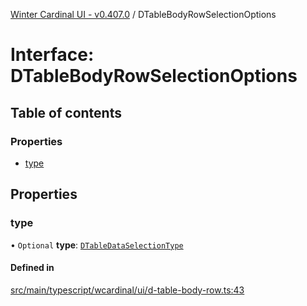 [Winter Cardinal UI - v0.407.0](../index.md) / DTableBodyRowSelectionOptions

# Interface: DTableBodyRowSelectionOptions

## Table of contents

### Properties

- [type](DTableBodyRowSelectionOptions.md#type)

## Properties

### type

• `Optional` **type**: [`DTableDataSelectionType`](../index.md#dtabledataselectiontype-1)

#### Defined in

[src/main/typescript/wcardinal/ui/d-table-body-row.ts:43](https://github.com/winter-cardinal/winter-cardinal-ui/blob/v0.407.0/src/main/typescript/wcardinal/ui/d-table-body-row.ts#L43)
